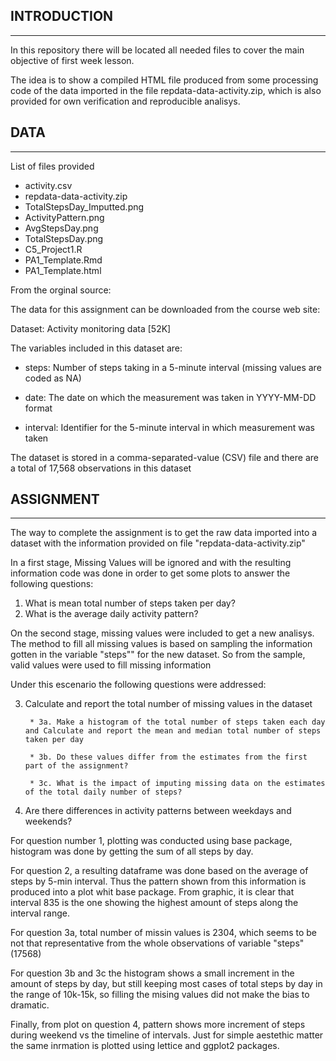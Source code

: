 ## INTRODUCTION

_____________________________________________________________________________________________________________

In this repository there will be located  all needed files to cover the main objective of first week lesson.

The idea is to show a compiled HTML file produced from some processing code of the data imported in the file repdata-data-activity.zip, which is also provided for own verification and reproducible analisys.


## DATA

_____________________________________________________________________________________________________________


List of files provided

- activity.csv
- repdata-data-activity.zip
- TotalStepsDay_Imputted.png
- ActivityPattern.png
- AvgStepsDay.png
- TotalStepsDay.png
- C5_Project1.R
- PA1_Template.Rmd
- PA1_Template.html

From the orginal source:

The data for this assignment can be downloaded from the course web site:

Dataset: Activity monitoring data [52K]

The variables included in this dataset are:

 * steps: Number of steps taking in a 5-minute interval (missing values are coded as NA)

 * date: The date on which the measurement was taken in YYYY-MM-DD format

 * interval: Identifier for the 5-minute interval in which measurement was taken

The dataset is stored in a comma-separated-value (CSV) file and there are a total of 17,568 observations in this dataset


## ASSIGNMENT
_____________________________________________________________________________________________________________

The way to complete the assignment is to get the raw data  imported into a dataset with the information provided on file "repdata-data-activity.zip"

In a first stage, Missing Values will be ignored and with the resulting information code was done in order to get some plots to answer the following questions:

1. What is mean total number of steps taken per day?
2. What is the average daily activity pattern?

On the second stage, missing values were included to get a new analisys. The method to fill all missing values is based on sampling the information gotten in the variable "steps"" for the new dataset. So from the sample, valid values were used to fill missing information

Under this escenario the following questions were addressed:

3. Calculate and report the total number of missing values in the dataset

        * 3a. Make a histogram of the total number of steps taken each day and Calculate and report the mean and median total number of steps taken per day
        
        * 3b. Do these values differ from the estimates from the first part of the assignment?
        
        * 3c. What is the impact of imputing missing data on the estimates of the total daily number of steps?
        

4. Are there differences in activity patterns between weekdays and weekends?


For question number 1, plotting was conducted using base package, histogram was done by getting the sum of all steps by day.

For question 2, a resulting dataframe was done based on the average of steps by 5-min interval. Thus the pattern shown from this information is produced into a plot whit base package. From graphic, it is clear that interval 835 is the one showing the highest amount of steps along the interval range.

For question 3a, total number of missin values is 2304, which seems to be not that representative from the whole observations of variable "steps"(17568)

For question 3b and 3c the histogram shows a small increment in the amount of steps by day, but still keeping most cases of total steps by day in the range of 10k-15k, so filling the mising values did not make the bias to dramatic.

Finally, from plot on question 4, pattern shows more increment of steps during weekend vs the timeline of intervals. Just for simple aestethic matter the same inrmation is plotted using lettice and ggplot2 packages.

